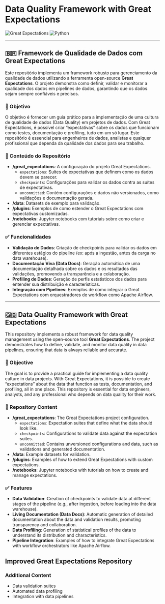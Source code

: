 # Data Quality Framework with Great Expectations

![Great Expectations](https://img.shields.io/badge/Great%20Expectations-FF6138?style=for-the-badge&logo=great-expectations&logoColor=white) ![Python](https://img.shields.io/badge/Python-3776AB?style=for-the-badge&logo=python&logoColor=white)

---

## 🇧🇷 Framework de Qualidade de Dados com Great Expectations

Este repositório implementa um framework robusto para gerenciamento da qualidade de dados utilizando a ferramenta open-source **Great Expectations**. O projeto demonstra como definir, validar e monitorar a qualidade dos dados em pipelines de dados, garantindo que os dados sejam sempre confiáveis e precisos.

### 🎯 Objetivo

O objetivo é fornecer um guia prático para a implementação de uma cultura de qualidade de dados (Data Quality) em projetos de dados. Com Great Expectations, é possível criar “expectativas” sobre os dados que funcionam como testes, documentação e profiling, tudo em um só lugar. Este repositório é essencial para engenheiros de dados, analistas e qualquer profissional que dependa da qualidade dos dados para seu trabalho.

### 📂 Conteúdo do Repositório

*   **/great_expectations**: A configuração do projeto Great Expectations.
    *   `expectations`: Suítes de expectativas que definem como os dados devem se parecer.
    *   `checkpoints`: Configurações para validar os dados contra as suítes de expectativas.
    *   `uncommitted`: Contém configurações e dados não versionados, como validações e documentação gerada.
*   **/data**: Datasets de exemplo para validação.
*   **/plugins**: Exemplos de como estender o Great Expectations com expectativas customizadas.
*   **/notebooks**: Jupyter notebooks com tutoriais sobre como criar e gerenciar expectativas.

### ✅ Funcionalidades

*   **Validação de Dados**: Criação de checkpoints para validar os dados em diferentes estágios do pipeline (ex: após a ingestão, antes da carga no data warehouse).
*   **Documentação Viva (Data Docs)**: Geração automática de uma documentação detalhada sobre os dados e os resultados das validações, promovendo a transparência e a colaboração.
*   **Profiling de Dados**: Geração de perfis estatísticos dos dados para entender sua distribuição e características.
*   **Integração com Pipelines**: Exemplos de como integrar o Great Expectations com orquestradores de workflow como Apache Airflow.

---

## 🇬🇧 Data Quality Framework with Great Expectations

This repository implements a robust framework for data quality management using the open-source tool **Great Expectations**. The project demonstrates how to define, validate, and monitor data quality in data pipelines, ensuring that data is always reliable and accurate.

### 🎯 Objective

The goal is to provide a practical guide for implementing a data quality culture in data projects. With Great Expectations, it is possible to create “expectations” about the data that function as tests, documentation, and profiling, all in one place. This repository is essential for data engineers, analysts, and any professional who depends on data quality for their work.

### 📂 Repository Content

*   **/great_expectations**: The Great Expectations project configuration.
    *   `expectations`: Expectation suites that define what the data should look like.
    *   `checkpoints`: Configurations to validate data against the expectation suites.
    *   `uncommitted`: Contains unversioned configurations and data, such as validations and generated documentation.
*   **/data**: Example datasets for validation.
*   **/plugins**: Examples of how to extend Great Expectations with custom expectations.
*   **/notebooks**: Jupyter notebooks with tutorials on how to create and manage expectations.

### ✅ Features

*   **Data Validation**: Creation of checkpoints to validate data at different stages of the pipeline (e.g., after ingestion, before loading into the data warehouse).
*   **Living Documentation (Data Docs)**: Automatic generation of detailed documentation about the data and validation results, promoting transparency and collaboration.
*   **Data Profiling**: Generation of statistical profiles of the data to understand its distribution and characteristics.
*   **Pipeline Integration**: Examples of how to integrate Great Expectations with workflow orchestrators like Apache Airflow.

## Improved Great Expectations Repository

### Additional Content
- Data validation suites
- Automated data profiling
- Integration with data pipelines
